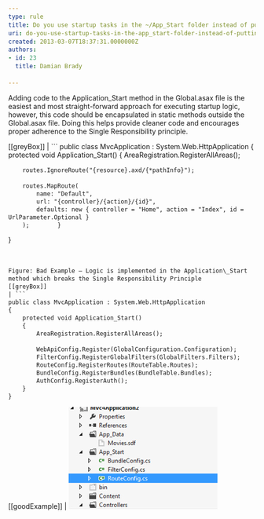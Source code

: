 ```yaml
---
type: rule
title: Do you use startup tasks in the ~/App_Start folder instead of putting code in Global.asax?
uri: do-you-use-startup-tasks-in-the-app_start-folder-instead-of-putting-code-in-globalasax
created: 2013-03-07T18:37:31.0000000Z
authors:
- id: 23
  title: Damian Brady

---
```


Adding code to the Application\_Start method in the Global.asax file is the easiest and most straight-forward approach for executing startup logic, however, this code should be encapsulated in static methods outside the Global.asax file. Doing this helps provide cleaner code and encourages proper adherence to the Single Responsibility principle.
 
[[greyBox]]
| ```
public class MvcApplication : System.Web.HttpApplication
{
    protected void Application_Start()
    {
        AreaRegistration.RegisterAllAreas();

        routes.IgnoreRoute("{resource}.axd/{*pathInfo}");

        routes.MapRoute(
            name: "Default",
            url: "{controller}/{action}/{id}",
            defaults: new { controller = "Home", action = "Index", id = UrlParameter.Optional }
        );        }
}
```


Figure: Bad Example – Logic is implemented in the Application\_Start method which breaks the Single Responsibility Principle
[[greyBox]]
| ```
public class MvcApplication : System.Web.HttpApplication
{
    protected void Application_Start()
    {
        AreaRegistration.RegisterAllAreas();

        WebApiConfig.Register(GlobalConfiguration.Configuration);
        FilterConfig.RegisterGlobalFilters(GlobalFilters.Filters);
        RouteConfig.RegisterRoutes(RouteTable.Routes);
        BundleConfig.RegisterBundles(BundleTable.Bundles);
        AuthConfig.RegisterAuth();
    }
}
```




[[goodExample]]
| ![Startup tasks are called from the Application\_Start method but are located in the App\_Start folder](startup-task.jpg)
